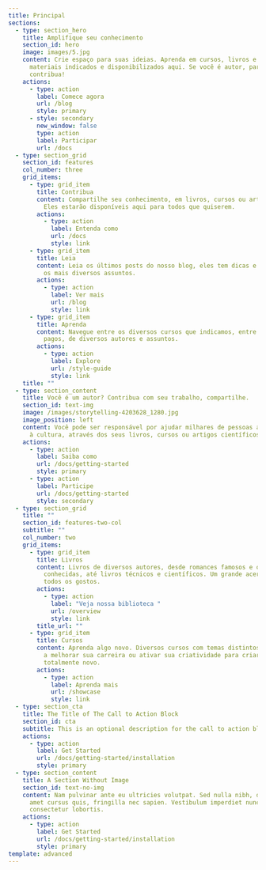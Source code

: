 ```yaml
---
title: Principal
sections:
  - type: section_hero
    title: Amplifique seu conhecimento
    section_id: hero
    image: images/5.jpg
    content: Crie espaço para suas ideias. Aprenda em cursos, livros e artigos de
      materiais indicados e disponibilizados aqui. Se você é autor, participe e
      contribua!
    actions:
      - type: action
        label: Comece agora
        url: /blog
        style: primary
      - style: secondary
        new_window: false
        type: action
        label: Participar
        url: /docs
  - type: section_grid
    section_id: features
    col_number: three
    grid_items:
      - type: grid_item
        title: Contribua
        content: Compartilhe seu conhecimento, em livros, cursos ou artigos cientificos.
          Eles estarão disponíveis aqui para todos que quiserem.
        actions:
          - type: action
            label: Entenda como
            url: /docs
            style: link
      - type: grid_item
        title: Leia
        content: Leia os últimos posts do nosso blog, eles tem dicas e novidades sobre
          os mais diversos assuntos.
        actions:
          - type: action
            label: Ver mais
            url: /blog
            style: link
      - type: grid_item
        title: Aprenda
        content: Navegue entre os diversos cursos que indicamos, entre gratuitos e
          pagos, de diversos autores e assuntos.
        actions:
          - type: action
            label: Explore
            url: /style-guide
            style: link
    title: ""
  - type: section_content
    title: Você é um autor? Contribua com seu trabalho, compartilhe.
    section_id: text-img
    image: /images/storytelling-4203628_1280.jpg
    image_position: left
    content: Você pode ser responsável por ajudar milhares de pessoas a terem acesso
      à cultura, através dos seus livros, cursos ou artigos científicos.
    actions:
      - type: action
        label: Saiba como
        url: /docs/getting-started
        style: primary
      - type: action
        label: Participe
        url: /docs/getting-started
        style: secondary
  - type: section_grid
    title: ""
    section_id: features-two-col
    subtitle: ""
    col_number: two
    grid_items:
      - type: grid_item
        title: Livros
        content: Livros de diversos autores, desde romances famosos e obras menos
          conhecidas, até livros técnicos e científicos. Um grande acervo para
          todos os gostos.
        actions:
          - type: action
            label: "Veja nossa biblioteca "
            url: /overview
            style: link
        title_url: ""
      - type: grid_item
        title: Cursos
        content: Aprenda algo novo. Diversos cursos com temas distintos, para te ajudar
          a melhorar sua carreira ou ativar sua criatividade para criar algo
          totalmente novo.
        actions:
          - type: action
            label: Aprenda mais
            url: /showcase
            style: link
  - type: section_cta
    title: The Title of The Call to Action Block
    section_id: cta
    subtitle: This is an optional description for the call to action block.
    actions:
      - type: action
        label: Get Started
        url: /docs/getting-started/installation
        style: primary
  - type: section_content
    title: A Section Without Image
    section_id: text-no-img
    content: Nam pulvinar ante eu ultricies volutpat. Sed nulla nibh, dapibus sit
      amet cursus quis, fringilla nec sapien. Vestibulum imperdiet nunc bibendum
      consectetur lobortis.
    actions:
      - type: action
        label: Get Started
        url: /docs/getting-started/installation
        style: primary
template: advanced
---
```

